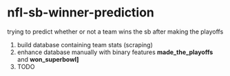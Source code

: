# nfl-sb-winner-prediction
trying to predict whether or not a team wins the sb after making the playoffs

1. build database containing team stats (scraping)
2. enhance database manually with binary features **made_the_playoffs** and **won_superbowl]**
3. TODO
